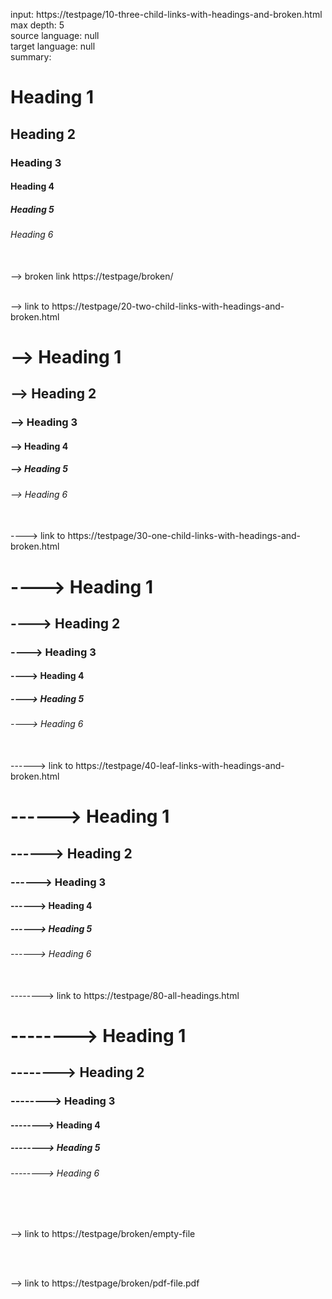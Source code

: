 input: <a>https://testpage/10-three-child-links-with-headings-and-broken.html</a>
<br>max depth: 5
<br>source language: null
<br>target language: null
<br>summary:

#  Heading 1
##  Heading 2
###  Heading 3
####  Heading 4
#####  Heading 5
######  Heading 6

<br>--> broken link <a>https://testpage/broken/</a>


<br>--> link to <a>https://testpage/20-two-child-links-with-headings-and-broken.html</a>


# --> Heading 1
## --> Heading 2
### --> Heading 3
#### --> Heading 4
##### --> Heading 5
###### --> Heading 6

<br>----> link to <a>https://testpage/30-one-child-links-with-headings-and-broken.html</a>


# ----> Heading 1
## ----> Heading 2
### ----> Heading 3
#### ----> Heading 4
##### ----> Heading 5
###### ----> Heading 6

<br>------> link to <a>https://testpage/40-leaf-links-with-headings-and-broken.html</a>


# ------> Heading 1
## ------> Heading 2
### ------> Heading 3
#### ------> Heading 4
##### ------> Heading 5
###### ------> Heading 6

<br>--------> link to <a>https://testpage/80-all-headings.html</a>


# --------> Heading 1
## --------> Heading 2
### --------> Heading 3
#### --------> Heading 4
##### --------> Heading 5
###### --------> Heading 6

<br>

<br>--> link to <a>https://testpage/broken/empty-file</a>


<br>

<br>--> link to <a>https://testpage/broken/pdf-file.pdf</a>
